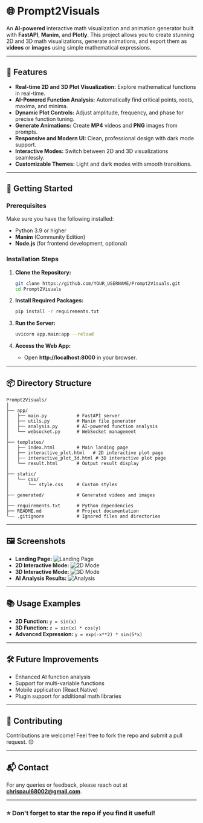 
# 🌐 Prompt2Visuals

An **AI-powered** interactive math visualization and animation generator built with **FastAPI**, **Manim**, and **Plotly**. This project allows you to create stunning 2D and 3D math visualizations, generate animations, and export them as **videos** or **images** using simple mathematical expressions.

---

## 📌 **Features**
- **Real-time 2D and 3D Plot Visualization:** Explore mathematical functions in real-time.
- **AI-Powered Function Analysis:** Automatically find critical points, roots, maxima, and minima.
- **Dynamic Plot Controls:** Adjust amplitude, frequency, and phase for precise function tuning.
- **Generate Animations:** Create **MP4** videos and **PNG** images from prompts.
- **Responsive and Modern UI:** Clean, professional design with dark mode support.
- **Interactive Modes:** Switch between 2D and 3D visualizations seamlessly.
- **Customizable Themes:** Light and dark modes with smooth transitions.

---

## 🚀 **Getting Started**

### **Prerequisites**
Make sure you have the following installed:
- Python 3.9 or higher
- **Manim** (Community Edition)
- **Node.js** (for frontend development, optional)

### **Installation Steps**
1. **Clone the Repository:**
   ```bash
   git clone https://github.com/YOUR_USERNAME/Prompt2Visuals.git
   cd Prompt2Visuals
   ```

2. **Install Required Packages:**
   ```bash
   pip install -r requirements.txt
   ```

3. **Run the Server:**
   ```bash
   uvicorn app.main:app --reload
   ```

4. **Access the Web App:**
   - Open **http://localhost:8000** in your browser.

---

## 📦 **Directory Structure**
```
Prompt2Visuals/
│
├── app/
│   ├── main.py           # FastAPI server
│   ├── utils.py          # Manim file generator
│   ├── analysis.py       # AI-powered function analysis
│   └── websocket.py      # WebSocket management
│
├── templates/
│   ├── index.html        # Main landing page
│   ├── interactive_plot.html   # 2D interactive plot page
│   ├── interactive_plot_3d.html # 3D interactive plot page
│   └── result.html       # Output result display
│
├── static/
│   └── css/
│       └── style.css     # Custom styles
│
├── generated/            # Generated videos and images
│
├── requirements.txt      # Python dependencies
├── README.md             # Project documentation
└── .gitignore            # Ignored files and directories
```

---

## 🖼️ **Screenshots**
- **Landing Page:** ![Landing Page](./screenshots/landing_page.png)
- **2D Interactive Mode:** ![2D Mode](./screenshots/2d_mode.png)
- **3D Interactive Mode:** ![3D Mode](./screenshots/3d_mode.png)
- **AI Analysis Results:** ![Analysis](./screenshots/analysis_results.png)

---

## 📚 **Usage Examples**
- **2D Function:** `y = sin(x)`
- **3D Function:** `z = sin(x) * cos(y)`
- **Advanced Expression:** `y = exp(-x**2) * sin(5*x)`

---

## 🛠️ **Future Improvements**
- Enhanced AI function analysis
- Support for multi-variable functions
- Mobile application (React Native)
- Plugin support for additional math libraries

---

## 🤝 **Contributing**
Contributions are welcome! Feel free to fork the repo and submit a pull request. 😊

---

## 📬 **Contact**
For any queries or feedback, please reach out at **chrispaul68002@gmail.com**.

---

### ⭐ **Don't forget to star the repo if you find it useful!**
